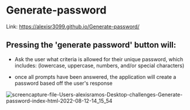# Generate-password

Link: https://alexisr3099.github.io/Generate-password/

## Pressing the 'generate password' button will:
 - Ask the user what criteria is allowed for their unique password, which includes: (lowercase, uppercase, numbers, and/or special characters)

- once all prompts have been answered, the application will create a password based off the user's response

![screencapture-file-Users-alexisramos-Desktop-challenges-Generate-password-index-html-2022-08-12-14_15_54](https://user-images.githubusercontent.com/98194815/184428116-94740d1c-41c2-4c8b-bcbf-206aa5d0cf33.jpg)